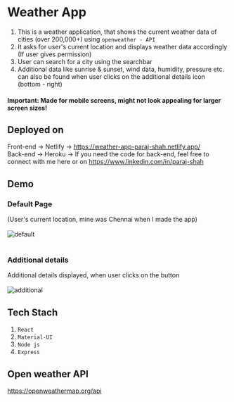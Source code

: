# Weather App

1. This is a weather application, that shows the current weather data of cities (over 200,000+) using `openweather - API`
2. It asks for user's current location and displays weather data accordingly (If user gives permission)
3. User can search for a city using the searchbar
4. Additional data like sunrise & sunset, wind data, humidity, pressure etc. can also be found when user clicks on the additional details icon (bottom - right)

#### Important: Made for mobile screens, might not look appealing for larger screen sizes! <br>

## Deployed on

Front-end -> Netlify -> https://weather-app-paraj-shah.netlify.app/ <br>
Back-end -> Heroku -> If you need the code for back-end, feel free to connect with me here or on https://www.linkedin.com/in/paraj-shah

## Demo

### Default Page

(User's current location, mine was Chennai when I made the app) <br><br>
![default](https://user-images.githubusercontent.com/65371747/120936457-7b394400-c725-11eb-8453-d84329e08438.jpg) <br><br>

### Additional details

Additional details displayed, when user clicks on the button <br><br>
![additional](https://user-images.githubusercontent.com/65371747/120936455-7a081700-c725-11eb-9d7a-5484a2cca0b5.jpg)

## Tech Stach

1. `React`
2. `Material-UI`
3. `Node js`
4. `Express`

## Open weather API

https://openweathermap.org/api
